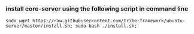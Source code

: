 ### install core-server using the following script in command line
```
sudo wget https://raw.githubusercontent.com/tribe-framework/ubuntu-server/master/install.sh; sudo bash ./install.sh;
```
